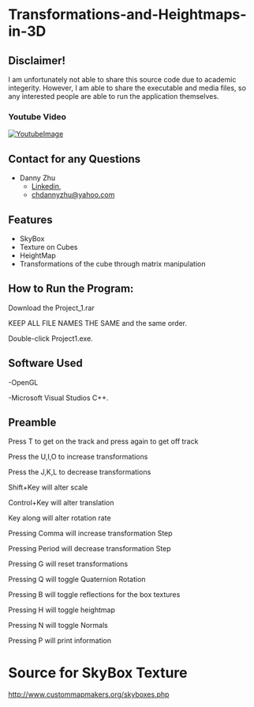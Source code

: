 # Transformations-and-Heightmaps-in-3D

## Disclaimer!
  I am unfortunately not able to share this source code due to academic integerity. However, I am able to share the executable and media files, so any interested people are able to run the application themselves. 
  
### Youtube Video
[![YoutubeImage](https://github.com/HiDannyZhu/Transformations-and-Heightmaps-in-3D/blob/master/YoutubeImage.png)](https://www.youtube.com/watch?v=Z9tJMM_5zTE "Everything Is AWESOME")

## Contact for any Questions
- Danny Zhu
  - [Linkedin](https://www.linkedin.com/in/danny-zhu-8b6556119/),
  - chdannyzhu@yahoo.com
  
  

## Features

- SkyBox
- Texture on Cubes
- HeightMap
- Transformations of the cube through matrix manipulation 

## How to Run the Program:
  Download the Project_1.rar
  
  KEEP ALL FILE NAMES THE SAME and the same order.
  
  Double-click Project1.exe. 

## Software Used
-OpenGL

-Microsoft Visual Studios C++.

##  Preamble
Press T to get on the track and press again to get off track

Press the U,I,O to increase transformations

Press the J,K,L to decrease transformations

Shift+Key will alter scale

Control+Key will alter translation

Key along will alter rotation rate

Pressing Comma will increase transformation Step

Pressing Period will decrease transformation Step

Pressing G will reset transformations

Pressing Q will toggle Quaternion Rotation

Pressing B will toggle reflections for the box textures

Pressing H will toggle heightmap

Pressing N will toggle Normals

Pressing P will print information

# Source for SkyBox Texture
http://www.custommapmakers.org/skyboxes.php
